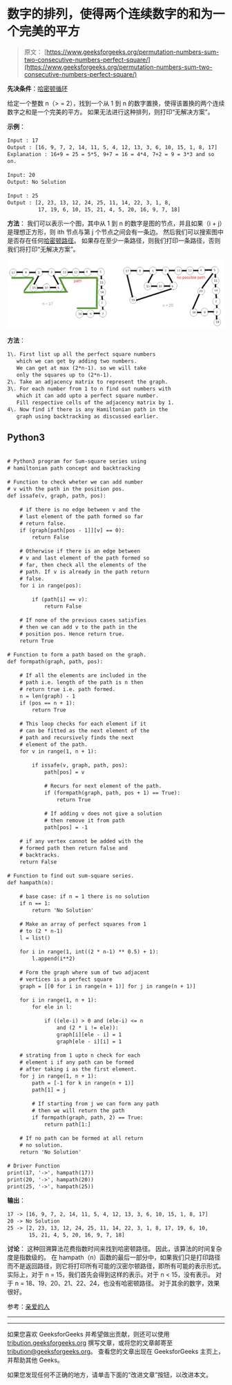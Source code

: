 # 数字的排列，使得两个连续数字的和为一个完美的平方

> 原文： [https://www.geeksforgeeks.org/permutation-numbers-sum-two-consecutive-numbers-perfect-square/](https://www.geeksforgeeks.org/permutation-numbers-sum-two-consecutive-numbers-perfect-square/)

**先决条件**：[哈密顿循环](https://www.geeksforgeeks.org/backtracking-set-7-hamiltonian-cycle/)

给定一个整数 n（> = 2），找到一个从 1 到 n 的数字置换，使得该置换的两个连续数字之和是一个完美的平方。 如果无法进行这种排列，则打印“无解决方案”。

**示例**：

```
Input : 17
Output : [16, 9, 7, 2, 14, 11, 5, 4, 12, 13, 3, 6, 10, 15, 1, 8, 17]
Explanation : 16+9 = 25 = 5*5, 9+7 = 16 = 4*4, 7+2 = 9 = 3*3 and so on.

Input: 20
Output: No Solution

Input : 25
Output : [2, 23, 13, 12, 24, 25, 11, 14, 22, 3, 1, 8,  
          17, 19, 6, 10, 15, 21, 4, 5, 20, 16, 9, 7, 18]

```

**方法**：
我们可以表示一个图，其中从 1 到 n 的数字是图的节点，并且如果（i + j）是理想正方形，则 ith 节点与第 j 个节点之间会有一条边。 然后我们可以搜索图中是否存在任何[哈密顿路径](https://www.geeksforgeeks.org/mathematics-euler-hamiltonian-paths/)。 如果存在至少一条路径，则我们打印一条路径，否则我们将打印“无解决方案”。

![square-sum](img/f650909de318656c59ff8a4c2324492e.png)

**方法**：

```
1\. First list up all the perfect square numbers 
   which we can get by adding two numbers.
   We can get at max (2*n-1). so we will take 
   only the squares up to (2*n-1).
2\. Take an adjacency matrix to represent the graph.
3\. For each number from 1 to n find out numbers with 
   which it can add upto a perfect square number.
   Fill respective cells of the adjacency matrix by 1.
4\. Now find if there is any Hamiltonian path in the 
   graph using backtracking as discussed earlier.  

```

## Python3

```

# Python3 program for Sum-square series using 
# hamiltonian path concept and backtracking 

# Function to check wheter we can add number 
# v with the path in the position pos. 
def issafe(v, graph, path, pos): 

    # if there is no edge between v and the 
    # last element of the path formed so far 
    # return false. 
    if (graph[path[pos - 1]][v] == 0): 
        return False

    # Otherwise if there is an edge between  
    # v and last element of the path formed so 
    # far, then check all the elements of the 
    # path. If v is already in the path return 
    # false. 
    for i in range(pos): 

        if (path[i] == v): 
            return False

    # If none of the previous cases satisfies 
    # then we can add v to the path in the 
    # position pos. Hence return true. 
    return True

# Function to form a path based on the graph. 
def formpath(graph, path, pos): 

    # If all the elements are included in the 
    # path i.e. length of the path is n then 
    # return true i.e. path formed. 
    n = len(graph) - 1
    if (pos == n + 1): 
        return True

    # This loop checks for each element if it 
    # can be fitted as the next element of the 
    # path and recursively finds the next  
    # element of the path. 
    for v in range(1, n + 1): 

        if issafe(v, graph, path, pos): 
            path[pos] = v 

            # Recurs for next element of the path. 
            if (formpath(graph, path, pos + 1) == True): 
                return True

            # If adding v does not give a solution 
            # then remove it from path 
            path[pos] = -1

    # if any vertex cannot be added with the  
    # formed path then return false and  
    # backtracks. 
    return False

# Function to find out sum-square series. 
def hampath(n): 

    # base case: if n = 1 there is no solution 
    if n == 1: 
        return 'No Solution'

    # Make an array of perfect squares from 1  
    # to (2 * n-1) 
    l = list() 

    for i in range(1, int((2 * n-1) ** 0.5) + 1): 
        l.append(i**2) 

    # Form the graph where sum of two adjacent 
    # vertices is a perfect square 
    graph = [[0 for i in range(n + 1)] for j in range(n + 1)] 

    for i in range(1, n + 1): 
        for ele in l: 

            if ((ele-i) > 0 and (ele-i) <= n 
                and (2 * i != ele)): 
                graph[i][ele - i] = 1
                graph[ele - i][i] = 1

    # strating from 1 upto n check for each  
    # element i if any path can be formed  
    # after taking i as the first element. 
    for j in range(1, n + 1): 
        path = [-1 for k in range(n + 1)] 
        path[1] = j 

        # If starting from j we can form any path 
        # then we will return the path 
        if formpath(graph, path, 2) == True: 
            return path[1:] 

    # If no path can be formed at all return 
    # no solution. 
    return 'No Solution'

# Driver Function 
print(17, '->', hampath(17)) 
print(20, '->', hampath(20)) 
print(25, '->', hampath(25)) 

```

**输出**：

```
17 -> [16, 9, 7, 2, 14, 11, 5, 4, 12, 13, 3, 6, 10, 15, 1, 8, 17]
20 -> No Solution
25 -> [2, 23, 13, 12, 24, 25, 11, 14, 22, 3, 1, 8, 17, 19, 6, 10, 
       15, 21, 4, 5, 20, 16, 9, 7, 18]

```

**讨论**：
这种回溯算法花费指数时间来找到哈密顿路径。 因此，该算法的时间复杂度是指数级的。
在 hampath（n）函数的最后一部分中，如果我们只是打印路径而不是返回路径，则它将打印所有可能的汉密尔顿路径，即所有可能的表示形式。
实际上，对于 n = 15，我们首先会得到这样的表示。对于 n < 15，没有表示。 对于 n = 18、19、20、21、22、24，也没有哈密顿路径。 对于其余的数字，效果很好。

参考：[亲爱的人](http://www.numberphile.com/)



* * *

* * *

如果您喜欢 GeeksforGeeks 并希望做出贡献，则还可以使用 [tribution.geeksforgeeks.org](https://contribute.geeksforgeeks.org/) 撰写文章，或将您的文章邮寄至 tribution@geeksforgeeks.org。 查看您的文章出现在 GeeksforGeeks 主页上，并帮助其他 Geeks。

如果您发现任何不正确的地方，请单击下面的“改进文章”按钮，以改进本文。